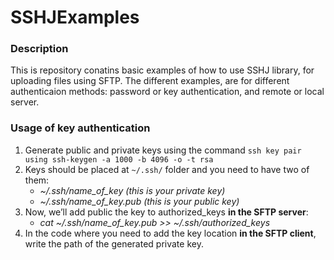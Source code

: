 # SSHJExamples
### Description
This is repository conatins basic examples of how to use SSHJ library, for uploading files using SFTP.
The different examples, are for different authenticaion methods: password or key authentication, and remote or local server.

### Usage of key authentication
1. Generate public and private keys using the command ```ssh key pair using ssh-keygen -a 1000 -b 4096 -o -t rsa```
2. Keys should be placed at ```~/.ssh/``` folder and you need to have two of them:
	- *~/.ssh/name_of_key (this is your private key)*
	- *~/.ssh/name_of_key.pub (this is your public key)*
3. Now, we’ll add public the key to authorized_keys **in the SFTP server**:
	- *cat ~/.ssh/name_of_key.pub >> ~/.ssh/authorized_keys*
4. In the code where you need to add the key location **in the SFTP client**, write the path of the generated private key.

